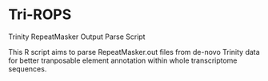 # Tri-ROPS
Trinity RepeatMasker Output Parse Script

This R script aims to parse RepeatMasker.out files from de-novo Trinity data for better tranposable element annotation within whole transcriptome sequences.
